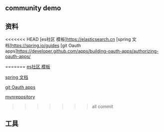 ## community demo
## 资料
<<<<<<< HEAD
[es社区 模板]https://elasticsearch.cn
[spring 文档]https://spring.io/guides
[git Oauth apps]https://developer.github.com/apps/building-oauth-apps/authorizing-oauth-apps/

=======
[es社区 模板](https://elasticsearch.cn )

[spring 文档](https://spring.io/guides)

[git Oauth apps](https://developer.github.com/apps/building-oauth-apps/authorizing-oauth-apps/)

[mvnrepository](https://mvnrepository.com)
>>>>>>> all commit
## 工具
